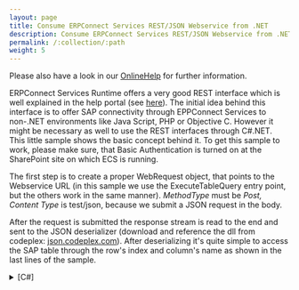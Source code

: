 ```yaml
---
layout: page
title: Consume ERPConnect Services REST/JSON Webservice from .NET
description: Consume ERPConnect Services REST/JSON Webservice from .NET
permalink: /:collection/:path
weight: 5
---
```


Please also have a look in our [OnlineHelp](https://help.theobald-software.com/en/) for further information.

ERPConnect Services Runtime offers a very good REST interface which is well explained in the help portal (see [here](https://help.theobald-software.com/en/erpconnect-services/ecs-core/webservice-designer/rest-web-services)). The initial idea behind this interface is to offer SAP connectivity through EPPConnect Services to non-.NET environments like Java Script, PHP or Objective C. However it might be necessary as well to use the REST interfaces through C#.NET. This little sample shows the basic concept behind it. To get this sample to work, please make sure, that Basic Authentication is turned on at the SharePoint site on which ECS is running.

The first step is to create a proper WebRequest object, that points to the Webservice URL (in this sample we use the ExecuteTableQuery entry point, but the others work in the same manner). *MethodType* must be *Post, Content Type* is test/json, because we submit a JSON request in the body. 

After the request is submitted the response stream is read to the end and sent to the JSON deserializer (download and reference the dll from codeplex: [json.codeplex.com](https://archive.codeplex.com/?p=json)). After deserializing it's quite simple to access the SAP table through the row's index and column's name as shown in the last lines of the sample.

<details>
<summary>[C#]</summary>
{% highlight csharp %}
static void Main(string[] args)
{
    string url = "http://107.21.97.255/_vti_bin/ERPConnectServiceRest.svc/ExecuteTableQuery";
    WebRequest request = WebRequest.Create(url);
    request.Credentials = new NetworkCredential("MyAccount", "MyPassword");
    request.Method = "POST";
    request.ContentType = "text/json";
    byte[] byteArray = Encoding.UTF8.GetBytes ("{ tableName: 'T001W', settings: { RowCount: 10 } }");
    Stream myRequestStream = request.GetRequestStream();
    myRequestStream.Write(byteArray, 0, byteArray.Length);
    myRequestStream.Close();
 
    WebResponse ws = request.GetResponse();
    StreamReader reader = new StreamReader(ws.GetResponseStream(), Encoding.UTF8);
    String responseString = reader.ReadToEnd();
 
    dynamic jsonResponse = JsonConvert.DeserializeObject(responseString);
 
    for (int i = 0; i < jsonResponse.result.rows.Count; i++)
    {
        Console.WriteLine(jsonResponse.result.rows[i]["WERKS"] + " " + jsonResponse.result.rows[i]["NAME1"]);
    }
 
    Console.ReadLine();
}
{% endhighlight %}
</details>
